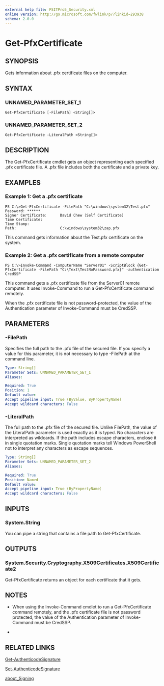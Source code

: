 ```yaml
---
external help file: PSITPro5_Security.xml
online version: http://go.microsoft.com/fwlink/p/?linkid=293938
schema: 2.0.0
---
```


# Get-PfxCertificate
## SYNOPSIS
Gets information about .pfx certificate files on the computer.

## SYNTAX

### UNNAMED_PARAMETER_SET_1
```
Get-PfxCertificate [-FilePath] <String[]>
```

### UNNAMED_PARAMETER_SET_2
```
Get-PfxCertificate -LiteralPath <String[]>
```

## DESCRIPTION
The Get-PfxCertificate cmdlet gets an object representing each specified .pfx certificate file.
A .pfx file includes both the certificate and a private key.

## EXAMPLES

### Example 1: Get a .pfx certificate
```
PS C:\>Get-PfxCertificate -FilePath "C:\windows\system32\Test.pfx"
Password: ******
Signer Certificate:      David Chew (Self Certificate) 
Time Certificate: 
Time Stamp: 
Path:                    C:\windows\system32\zap.pfx
```

This command gets information about the Test.pfx certificate on the system.

### Example 2: Get a .pfx certificate from a remote computer
```
PS C:\>Invoke-Command -ComputerName "Server01" -ScriptBlock {Get-PfxCertificate -FilePath "C:\Text\TestNoPassword.pfx}" -authentication CredSSP
```

This command gets a .pfx certificate file from the Server01 remote computer.
It uses Invoke-Command to run a Get-PfxCertificate command remotely.

When the .pfx certificate file is not password-protected, the value of the Authentication parameter of Invoke-Command must be CredSSP.

## PARAMETERS

### -FilePath
Specifies the full path to the .pfx file of the secured file.
If you specify a value for this parameter, it is not necessary to type -FilePath at the command line.

```yaml
Type: String[]
Parameter Sets: UNNAMED_PARAMETER_SET_1
Aliases: 

Required: True
Position: 1
Default value: 
Accept pipeline input: True (ByValue, ByPropertyName)
Accept wildcard characters: False
```

### -LiteralPath
The full path to the .pfx file of the secured file.
Unlike FilePath, the value of the LiteralPath parameter is used exactly as it is typed.
No characters are interpreted as wildcards.
If the path includes escape characters, enclose it in single quotation marks.
Single quotation marks tell Windows PowerShell not to interpret any characters as escape sequences.

```yaml
Type: String[]
Parameter Sets: UNNAMED_PARAMETER_SET_2
Aliases: 

Required: True
Position: Named
Default value: 
Accept pipeline input: True (ByPropertyName)
Accept wildcard characters: False
```

## INPUTS

### System.String
You can pipe a string that contains a file path to Get-PfxCertificate.

## OUTPUTS

### System.Security.Cryptography.X509Certificates.X509Certificate2
Get-PfxCertificate returns an object for each certificate that it gets.

## NOTES
* When using the Invoke-Command cmdlet to run a Get-PfxCertificate command remotely, and the .pfx certificate file is not password protected, the value of the Authentication parameter of Invoke-Command must be CredSSP.

*

## RELATED LINKS

[Get-AuthenticodeSignature](36e5e640-2125-476e-98d9-495977315f14)

[Set-AuthenticodeSignature](f3c13299-4463-48af-83ea-86de4a239509)

[about_Signing](054e64fa-3571-40fd-a862-630b5217b4f4)

